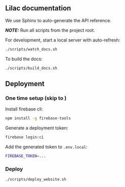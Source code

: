 ## Lilac documentation

We use Sphinx to auto-generate the API reference.

**_NOTE:_** Run all scripts from the project root.

For development, start a local server with auto-refresh:

```bash
./scripts/watch_docs.sh
```

To build the docs:

```bash
./scripts/build_docs.sh
```

## Deployment

### One time setup (skip to [](#Deploy))

Install firebase cli:

```bash
npm install -g firebase-tools
```

Generate a deployment token:

```bash
firebase login:ci
```

Add the generated token to `.env.local`:

```bash
FIREBASE_TOKEN=...
```

### Deploy

```bash
./scripts/deploy_website.sh
```
